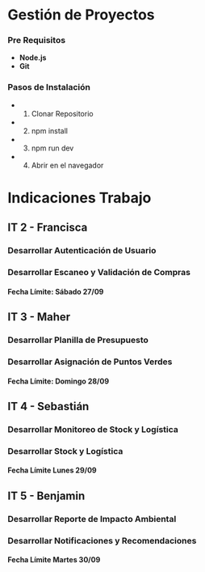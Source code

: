 # Gestión de Proyectos

### Pre Requisitos
- **Node.js**
- **Git**

### Pasos de Instalación
- 1. Clonar Repositorio
- 2. npm install
- 3. npm run dev
- 4. Abrir en el navegador


# Indicaciones Trabajo

## IT 2 - Francisca
### Desarrollar Autenticación de Usuario
### Desarrollar Escaneo y Validación de Compras
#### Fecha Límite: Sábado 27/09

## IT 3 - Maher
### Desarrollar Planilla de Presupuesto
### Desarrollar Asignación de Puntos Verdes
#### Fecha Límite: Domingo 28/09

## IT 4 - Sebastián
### Desarrollar Monitoreo de Stock y Logística
### Desarrollar Stock y Logística
#### Fecha Límite Lunes 29/09

## IT 5 - Benjamin
### Desarrollar Reporte de Impacto Ambiental
### Desarrollar Notificaciones y Recomendaciones
#### Fecha Límite Martes 30/09
